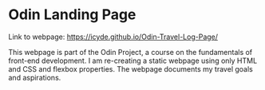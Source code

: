 # Odin Landing Page
Link to webpage: https://icyde.github.io/Odin-Travel-Log-Page/

This webpage is part of the Odin Project, a course on the fundamentals of front-end development. I am re-creating a static webpage using only HTML and CSS and flexbox properties. The webpage documents my travel goals and aspirations. 
 
